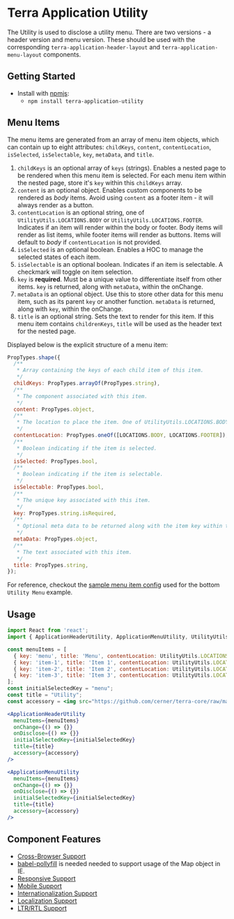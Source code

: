 # Terra Application Utility

The Utility is used to disclose a utility menu. There are two versions - a header version and menu version. These should be used with the corresponding `terra-application-header-layout` and `terra-application-menu-layout` components.

## Getting Started

- Install with [npmjs](https://www.npmjs.com):
  - `npm install terra-application-utility`

## Menu Items
The menu items are generated from an array of menu item objects, which can contain up to eight attributes: `childKeys`, `content`, `contentLocation`, `isSelected`, `isSelectable`, `key`, `metaData`, and `title`.

1. `childKeys` is an optional array of `keys` (strings). Enables a nested page to be rendered when this menu item is selected. For each menu item within the nested page, store it's `key` within this `childKeys` array.
2. `content` is an optional object. Enables custom components to be rendered as *body* items. Avoid using `content` as a footer item - it will always render as a button.
3. `contentLocation` is an optional string, one of `UtilityUtils.LOCATIONS.BODY` or `UtilityUtils.LOCATIONS.FOOTER`. Indicates if an item will render within the body or footer. Body items will render as list items, while footer items will render as buttons. Items will default to *body* if `contentLocation` is not provided.
4. `isSelected` is an optional boolean. Enables a HOC to manage the selected states of each item.
5. `isSelectable` is an optional boolean. Indicates if an item is selectable. A checkmark will toggle on item selection.
6. `key` is **required**. Must be a unique value to differentiate itself from other items. `key` is returned, along with `metaData`, within the onChange.
7. `metaData` is an optional object. Use this to store other data for this menu item, such as its parent `key` or another function. `metaData` is returned, along with `key`, within the onChange.
8. `title` is an optional string. Sets the text to render for this item. If this menu item contains `childrenKeys`, `title` will be used as the header text for the nested page.

Displayed below is the explicit structure of a menu item:

```javascript
PropTypes.shape({
  /**
   * Array containing the keys of each child item of this item.
   */
  childKeys: PropTypes.arrayOf(PropTypes.string),
  /**
   * The component associated with this item.
   */
  content: PropTypes.object,
  /**
   * The location to place the item. One of UtilityUtils.LOCATIONS.BODY, UtilityUtils.LOCATIONS.FOOTER.
   */
  contentLocation: PropTypes.oneOf([LOCATIONS.BODY, LOCATIONS.FOOTER]),
  /**
   * Boolean indicating if the item is selected.
   */
  isSelected: PropTypes.bool,
  /**
   * Boolean indicating if the item is selectable.
   */
  isSelectable: PropTypes.bool,
  /**
   * The unique key associated with this item.
   */
  key: PropTypes.string.isRequired,
  /**
   * Optional meta data to be returned along with the item key within the onChange.
   */
  metaData: PropTypes.object,
  /**
   * The text associated with this item.
   */
  title: PropTypes.string,
});
```
For reference, checkout the [sample menu item config](https://github.com/cerner/terra-framework/blob/master/packages/terra-application-utility/examples/index-examples/MockConfig.js) used for the bottom `Utility Menu` example.

## Usage

```jsx
import React from 'react';
import { ApplicationHeaderUtility, ApplicationMenuUtility, UtilityUtils } from 'terra-application-utility';

const menuItems = [
  { key: 'menu', title: 'Menu', contentLocation: UtilityUtils.LOCATIONS.BODY, isSelected: false, isSelectable: false, childKeys: [ 'item-1', 'item-2', 'item-3'] },
  { key: 'item-1', title: 'Item 1', contentLocation: UtilityUtils.LOCATIONS.FOOTER, isSelected: false, isSelectable: true, metaData: { otherFunction: () => {} }, childKeys: [] },
  { key: 'item-2', title: 'Item 2', contentLocation: UtilityUtils.LOCATIONS.BODY, isSelected: true, isSelectable: true, childKeys: [] },
  { key: 'item-3', title: 'Item 3', contentLocation: UtilityUtils.LOCATIONS.BODY, isSelected: false, isSelectable: false, childKeys: [] },
];
const initialSelectedKey = "menu";
const title = "Utility";
const accessory = <img src="https://github.com/cerner/terra-core/raw/master/terra.png" />

<ApplicationHeaderUtility
  menuItems={menuItems}
  onChange={() => {}}
  onDisclose={() => {}}
  initialSelectedKey={initialSelectedKey}
  title={title}
  accessory={accessory}
/>

<ApplicationMenuUtility
  menuItems={menuItems}
  onChange={() => {}}
  onDisclose={() => {}}
  initialSelectedKey={initialSelectedKey}
  title={title}
  accessory={accessory}
/>

```

## Component Features

 * [Cross-Browser Support](https://github.com/cerner/terra-core/wiki/Component-Features#cross-browser-support)
  * [babel-pollyfill](https://babeljs.io/docs/usage/polyfill) is needed needed to support usage of the Map object in IE.
 * [Responsive Support](https://github.com/cerner/terra-core/wiki/Component-Features#responsive-support)
 * [Mobile Support](https://github.com/cerner/terra-core/wiki/Component-Features#mobile-support)
 * [Internationalization Support](https://github.com/cerner/terra-core/wiki/Component-Features#internationalization-i18n-support)
 * [Localization Support](https://github.com/cerner/terra-core/wiki/Component-Features#localization-support)
 * [LTR/RTL Support](https://github.com/cerner/terra-core/wiki/Component-Features#ltr--rtl-support)
